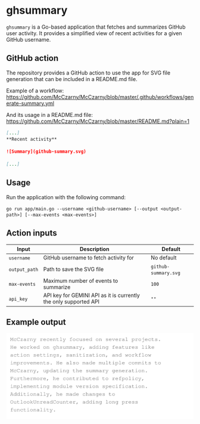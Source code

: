 # ghsummary

`ghsummary` is a Go-based application that fetches and summarizes GitHub user activity. It provides a simplified view of recent activities for a given GitHub username.

## GitHub action

The repository provides a GitHub action to use the app for SVG file generation that can be included in a README.md file.

Example of a workflow:
https://github.com/McCzarny/McCzarny/blob/master/.github/workflows/generate-summary.yml

And its usage in a README.md file:
https://github.com/McCzarny/McCzarny/blob/master/README.md?plain=1

```markdown
[...]
**Recent activity**

![Summary](github-summary.svg)

[...]
```

## Usage

Run the application with the following command:
```shell
go run app/main.go --username <github-username> [--output <output-path>] [--max-events <max-events>]
```

## Action inputs
| Input         | Description                                                      | Default              |
|---------------|------------------------------------------------------------------|----------------------|
| `username`    | GitHub username to fetch activity for                            | No default           |
| `output_path` | Path to save the SVG file                                        | `github-summary.svg` |
| `max-events`  | Maximum number of events to summarize                            | `100`                |
| `api_key`     | API key for GEMINI API as it is currently the only supported API | `""`                 |

## Example output

![Summary](doc/summary.svg)
